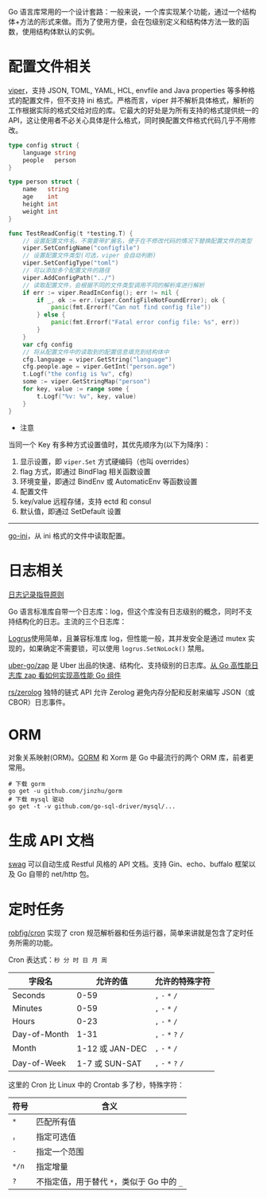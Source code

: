 Go 语言库常用的一个设计套路：一般来说，一个库实现某个功能，通过一个结构体+方法的形式来做。而为了使用方便，会在包级别定义和结构体方法一致的函数，使用结构体默认的实例。

# 配置文件相关

[viper](https://github.com/spf13/viper)，支持 JSON, TOML, YAML, HCL, envfile and Java properties 等多种格式的配置文件，但不支持 ini 格式。严格而言，viper 并不解析具体格式，解析的工作根据实际的格式交给对应的库。它最大的好处是为所有支持的格式提供统一的 API，这让使用者不必关心具体是什么格式，同时换配置文件格式代码几乎不用修改。

```go
type config struct {
	language string
	people   person
}

type person struct {
	name   string
	age    int
	height int
	weight int
}

func TestReadConfig(t *testing.T) {
	// 设置配置文件名，不需要带扩展名，便于在不修改代码的情况下替换配置文件的类型
	viper.SetConfigName("configfile")
	// 设置配置文件类型(可选，viper 会自动判断)
	viper.SetConfigType("toml")
	// 可以添加多个配置文件的路径
	viper.AddConfigPath("../")
	// 读取配置文件，会根据不同的文件类型调用不同的解析库进行解析
	if err := viper.ReadInConfig(); err != nil {
		if _, ok := err.(viper.ConfigFileNotFoundError); ok {
			panic(fmt.Errorf("Can not find config file"))
		} else {
			panic(fmt.Errorf("Fatal error config file: %s", err))
		}
	}
	var cfg config
	// 将从配置文件中的读取到的配置信息填充到结构体中
	cfg.language = viper.GetString("language")
	cfg.people.age = viper.GetInt("person.age")
	t.Logf("the config is %v", cfg)
	some := viper.GetStringMap("person")
	for key, value := range some {
		t.Logf("%v: %v", key, value)
	}
}
```

- 注意

当同一个 Key 有多种方式设置值时，其优先顺序为(以下为降序)：

1. 显示设置，即 `viper.Set` 方式硬编码（也叫 overrides）
2. flag 方式，即通过 BindFlag 相关函数设置
3. 环境变量，即通过 BindEnv 或 AutomaticEnv 等函数设置
4. 配置文件
5. key/value 远程存储，支持 ectd 和 consul
6. 默认值，即通过 SetDefault 设置

---

[go-ini](https://ini.unknwon.io/)，从 ini 格式的文件中读取配置。

# 日志相关

[日志记录指导原则](../通用/Log.md)

Go 语言标准库自带一个日志库：log，但这个库没有日志级别的概念，同时不支持结构化的日志。主流的三个日志库：

[Logrus](https://github.com/sirupsen/logrus)使用简单，且兼容标准库 log，但性能一般，其并发安全是通过 mutex 实现的，如果确定不需要锁，可以使用 `logrus.SetNoLock()` 禁用。

[uber-go/zap](https://github.com/uber-go/zap) 是 Uber 出品的快速、结构化、支持级别的日志库。[从 Go 高性能日志库 zap 看如何实现高性能 Go 组件](https://studygolang.com/articles/14220)

[rs/zerolog](https://github.com/rs/zerolog) 独特的链式 API 允许 Zerolog 避免内存分配和反射来编写 JSON（或 CBOR）日志事件。

# ORM

对象关系映射(ORM)。[GORM](https://gorm.io/) 和 Xorm 是 Go 中最流行的两个 ORM 库，前者更常用。

```shell
# 下载 gorm
go get -u github.com/jinzhu/gorm
# 下载 mysql 驱动
go get -t -v github.com/go-sql-driver/mysql/...
```

# 生成 API 文档

[swag](https://github.com/swaggo/swag) 可以自动生成 Restful 风格的 API 文档。支持 Gin、echo、buffalo 框架以及 Go 自带的 net/http 包。

# 定时任务

[robfig/cron](https://github.com/robfig/cron) 实现了 cron 规范解析器和任务运行器，简单来讲就是包含了定时任务所需的功能。

Cron 表达式：`秒 分 时 日 月 周`

| 字段名       | 允许的值        | 允许的特殊字符      |
| ------------ | --------------- | ------------------- |
| Seconds      | 0-59            | `,` `-` `*` `/`     |
| Minutes      | 0-59            | `,` `-` `*` `/`     |
| Hours        | 0-23            | `,` `-` `*` `/`     |
| Day-of-Month | 1-31            | `,` `-` `*` `?` `/` |
| Month        | 1-12 或 JAN-DEC | `,` `-` `*` `/`     |
| Day-of-Week  | 1-7 或 SUN-SAT  | `,` `-` `*` `?` `/` |

这里的 Cron 比 Linux 中的 Crontab 多了秒，特殊字符：

| 符号  | 含义                                       |
| ----- | ------------------------------------------ |
| `*`   | 匹配所有值                                 |
| `，`  | 指定可选值                                 |
| `-`   | 指定一个范围                               |
| `*/n` | 指定增量                                   |
| `?`   | 不指定值，用于替代 `*`，类似于 Go 中的 `_` |

